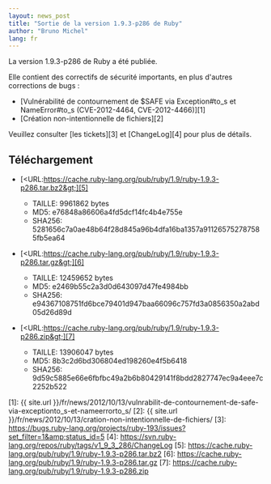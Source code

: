 ```yaml
---
layout: news_post
title: "Sortie de la version 1.9.3-p286 de Ruby"
author: "Bruno Michel"
lang: fr
---
```


La version 1.9.3-p286 de Ruby a été publiée.

Elle contient des correctifs de sécurité importants, en plus d\'autres
corrections de bugs :

* [Vulnérabilité de contournement de $SAFE via Exception#to\_s et
  NameError#to\_s (CVE-2012-4464, CVE-2012-4466)][1]
* [Création non-intentionnelle de fichiers][2]

Veuillez consulter [les tickets][3] et [ChangeLog][4] pour plus de
détails.

## Téléchargement

* [&lt;URL:https://cache.ruby-lang.org/pub/ruby/1.9/ruby-1.9.3-p286.tar.bz2&gt;][5]
  * TAILLE: 9961862 bytes
  * MD5: e76848a86606a4fd5dcf14fc4b4e755e
  * SHA256:
    5281656c7a0ae48b64f28d845a96b4dfa16ba1357a911265752787585fb5ea64

* [&lt;URL:https://cache.ruby-lang.org/pub/ruby/1.9/ruby-1.9.3-p286.tar.gz&gt;][6]
  * TAILLE: 12459652 bytes
  * MD5: e2469b55c2a3d0d643097d47fe4984bb
  * SHA256:
    e94367108751fd6bce79401d947baa66096c757fd3a0856350a2abd05d26d89d

* [&lt;URL:https://cache.ruby-lang.org/pub/ruby/1.9/ruby-1.9.3-p286.zip&gt;][7]
  * TAILLE: 13906047 bytes
  * MD5: 8b3c2d6bd306804ed198260e4f5b6418
  * SHA256:
    9d59c5885e66e6fbfbc49a2b6b80429141f8bdd2827747ec9a4eee7c2252b522



[1]: {{ site.url }}/fr/news/2012/10/13/vulnrabilit-de-contournement-de-safe-via-exceptionto_s-et-nameerrorto_s/
[2]: {{ site.url }}/fr/news/2012/10/13/cration-non-intentionnelle-de-fichiers/
[3]: https://bugs.ruby-lang.org/projects/ruby-193/issues?set_filter=1&amp;status_id=5
[4]: https://svn.ruby-lang.org/repos/ruby/tags/v1_9_3_286/ChangeLog
[5]: https://cache.ruby-lang.org/pub/ruby/1.9/ruby-1.9.3-p286.tar.bz2
[6]: https://cache.ruby-lang.org/pub/ruby/1.9/ruby-1.9.3-p286.tar.gz
[7]: https://cache.ruby-lang.org/pub/ruby/1.9/ruby-1.9.3-p286.zip
